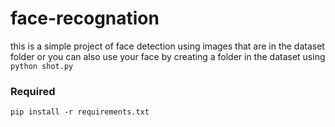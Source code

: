 # face-recognation
this is a simple project of face detection using images that are in the dataset folder or you can also use your face by creating a folder in the dataset using ``python shot.py``

### Required
```
pip install -r requirements.txt

```
